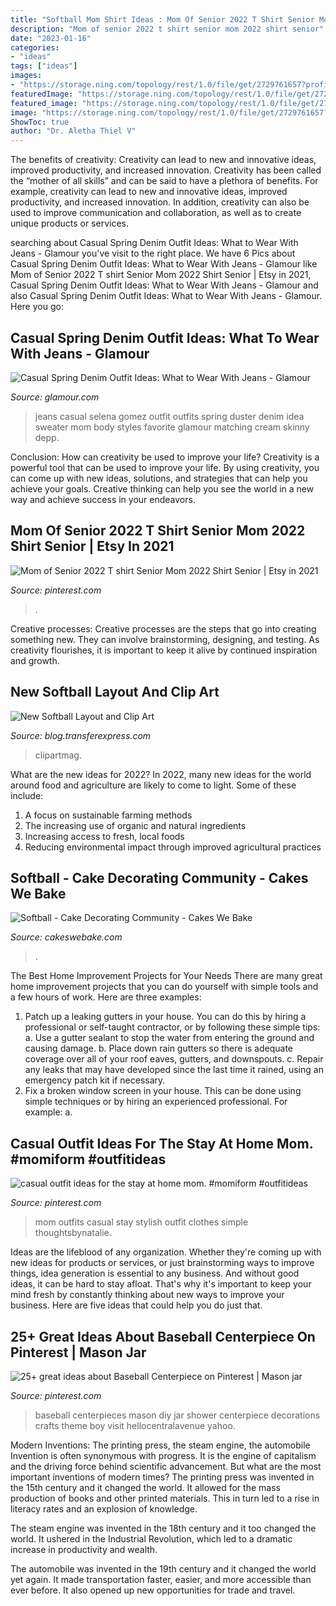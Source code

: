 ```yaml
---
title: "Softball Mom Shirt Ideas : Mom Of Senior 2022 T Shirt Senior Mom 2022 Shirt Senior"
description: "Mom of senior 2022 t shirt senior mom 2022 shirt senior"
date: "2023-01-16"
categories:
- "ideas"
tags: ["ideas"]
images:
- "https://storage.ning.com/topology/rest/1.0/file/get/2729761657?profile=RESIZE_710x&amp;height=600"
featuredImage: "https://storage.ning.com/topology/rest/1.0/file/get/2729761657?profile=RESIZE_710x&amp;height=600"
featured_image: "https://storage.ning.com/topology/rest/1.0/file/get/2729761657?profile=RESIZE_710x&amp;height=600"
image: "https://storage.ning.com/topology/rest/1.0/file/get/2729761657?profile=RESIZE_710x&amp;height=600"
ShowToc: true
author: "Dr. Aletha Thiel V"
---
```



The benefits of creativity: Creativity can lead to new and innovative ideas, improved productivity, and increased innovation.
Creativity has been called the “mother of all skills” and can be said to have a plethora of benefits. For example, creativity can lead to new and innovative ideas, improved productivity, and increased innovation. In addition, creativity can also be used to improve communication and collaboration, as well as to create unique products or services.

	

		
searching about Casual Spring Denim Outfit Ideas: What to Wear With Jeans - Glamour you've visit to the right place. We have 6 Pics about Casual Spring Denim Outfit Ideas: What to Wear With Jeans - Glamour like Mom of Senior 2022 T shirt Senior Mom 2022 Shirt Senior | Etsy in 2021, Casual Spring Denim Outfit Ideas: What to Wear With Jeans - Glamour and also Casual Spring Denim Outfit Ideas: What to Wear With Jeans - Glamour. Here you go:
		
    
## Casual Spring Denim Outfit Ideas: What To Wear With Jeans - Glamour

<img loading=lazy src="https://media.glamour.com/photos/572144a9bd740c75723181e3/master/w_1600/spring-denim-jeans-outfits-selena-gomez.jpg" onerror="this.onerror=null;this.src='https://tse2.mm.bing.net/th?id=OIP.QnogFTHqnikXui4xR-BiOAHaLH&amp;pid=15.1';" alt="Casual Spring Denim Outfit Ideas: What to Wear With Jeans - Glamour">

_Source: glamour.com_

>jeans casual selena gomez outfit outfits spring duster denim idea sweater mom body styles favorite glamour matching cream skinny depp. 

	

Conclusion: How can creativity be used to improve your life?
Creativity is a powerful tool that can be used to improve your life. By using creativity, you can come up with new ideas, solutions, and strategies that can help you achieve your goals. Creative thinking can help you see the world in a new way and achieve success in your endeavors.

    
## Mom Of Senior 2022 T Shirt Senior Mom 2022 Shirt Senior | Etsy In 2021

<img loading=lazy src="https://i.pinimg.com/736x/8e/7f/73/8e7f73a3f81fd9f9afe68181ce193190.jpg" onerror="this.onerror=null;this.src='https://tse4.mm.bing.net/th?id=OIP.4nY0_69xsugJugF52EKRRAHaJ3&amp;pid=15.1';" alt="Mom of Senior 2022 T shirt Senior Mom 2022 Shirt Senior | Etsy in 2021">

_Source: pinterest.com_

>. 

	

Creative processes:
Creative processes are the steps that go into creating something new. They can involve brainstorming, designing, and testing. As creativity flourishes, it is important to keep it alive by continued inspiration and growth.

    
## New Softball Layout And Clip Art

<img loading=lazy src="https://blog.transferexpress.com/wp-content/uploads/2016/02/catcher.jpg" onerror="this.onerror=null;this.src='https://tse1.mm.bing.net/th?id=OIP.VO52ZhRLiyJlZXXO92VV0gHaKg&amp;pid=15.1';" alt="New Softball Layout and Clip Art">

_Source: blog.transferexpress.com_

>clipartmag. 

	

What are the new ideas for 2022?
In 2022, many new ideas for the world around food and agriculture are likely to come to light. Some of these include: 
1. A focus on sustainable farming methods 
2. The increasing use of organic and natural ingredients 
3. Increasing access to fresh, local foods 
4. Reducing environmental impact through improved agricultural practices 

    
## Softball - Cake Decorating Community - Cakes We Bake

<img loading=lazy src="https://storage.ning.com/topology/rest/1.0/file/get/2729761657?profile=RESIZE_710x&amp;height=600" onerror="this.onerror=null;this.src='https://tse2.mm.bing.net/th?id=OIP.eb1liwk6mDsOFg3Zl7zY1gHaNK&amp;pid=15.1';" alt="Softball - Cake Decorating Community - Cakes We Bake">

_Source: cakeswebake.com_

>. 

	

The Best Home Improvement Projects for Your Needs
There are many great home improvement projects that you can do yourself with simple tools and a few hours of work. Here are three examples: 
1. Patch up a leaking gutters in your house. You can do this by hiring a professional or self-taught contractor, or by following these simple tips: 
a. Use a gutter sealant to stop the water from entering the ground and causing damage. 
b. Place down rain gutters so there is adequate coverage over all of your roof eaves, gutters, and downspouts. 
c. Repair any leaks that may have developed since the last time it rained, using an emergency patch kit if necessary.
2. Fix a broken window screen in your house. This can be done using simple techniques or by hiring an experienced professional. For example: 
a.

    
## Casual Outfit Ideas For The Stay At Home Mom. #momiform #outfitideas

<img loading=lazy src="https://i.pinimg.com/736x/db/84/a8/db84a8164781d9e0dcc5eb720f31df6d.jpg" onerror="this.onerror=null;this.src='https://tse1.mm.bing.net/th?id=OIP.jFpQLvsAc-je_hu7snQZwwHaLF&amp;pid=15.1';" alt="casual outfit ideas for the stay at home mom. #momiform #outfitideas">

_Source: pinterest.com_

>mom outfits casual stay stylish outfit clothes simple thoughtsbynatalie. 

	

Ideas are the lifeblood of any organization. Whether they're coming up with new ideas for products or services, or just brainstorming ways to improve things, idea generation is essential to any business. And without good ideas, it can be hard to stay afloat. That's why it's important to keep your mind fresh by constantly thinking about new ways to improve your business. Here are five ideas that could help you do just that.

    
## 25+ Great Ideas About Baseball Centerpiece On Pinterest | Mason Jar

<img loading=lazy src="https://i.pinimg.com/736x/1d/30/56/1d30567aa3ddacab5aa5f300651887d0.jpg" onerror="this.onerror=null;this.src='https://tse1.mm.bing.net/th?id=OIP.r_JYiDLufRatO49lntl5WgHaJ3&amp;pid=15.1';" alt="25+ great ideas about Baseball Centerpiece on Pinterest | Mason jar">

_Source: pinterest.com_

>baseball centerpieces mason diy jar shower centerpiece decorations crafts theme boy visit hellocentralavenue yahoo. 

	

Modern Inventions: The printing press, the steam engine, the automobile
Invention is often synonymous with progress. It is the engine of capitalism and the driving force behind scientific advancement. But what are the most important inventions of modern times?
The printing press was invented in the 15th century and it changed the world. It allowed for the mass production of books and other printed materials. This in turn led to a rise in literacy rates and an explosion of knowledge.

The steam engine was invented in the 18th century and it too changed the world. It ushered in the Industrial Revolution, which led to a dramatic increase in productivity and wealth.

The automobile was invented in the 19th century and it changed the world yet again. It made transportation faster, easier, and more accessible than ever before. It also opened up new opportunities for trade and travel.

